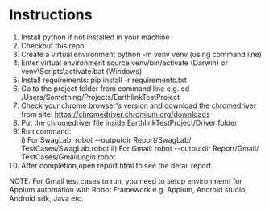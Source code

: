 # Instructions
1. Install python if not installed in your machine
2. Checkout this repo
3. Create a virtual environment python -m venv venv (using command line)
4. Enter virtual environment source venv/bin/activate (Darwin) or venv\Scripts\activate.bat (Windows)
5. Install requirements: pip install -r requirements.txt
6. Go to the project folder from command line e.g. cd /Users/Something/Projects/EarthlinkTestProject
7. Check your chrome browser's version and download the chromedriver from site: https://chromedriver.chromium.org/downloads
8. Put the chromedriver file inside EarthlinkTestProject/Driver folder
9. Run command:  
	i) For SwagLab:  robot --outputdir Report/SwagLab/ TestCases/SwagLab.robot
	ii) For Gmail: 	 robot --outputdir Report/Gmail/ TestCases/GmailLogin.robot
10. After completion,open report.html to see the detail report.

NOTE: For Gmail test cases to run, you need to setup environmemt for Appium automation with Robot Framework e.g. Appium, Android studio, Android sdk, Java etc.
